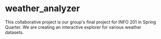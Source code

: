 # weather_analyzer
This collaborative project is our group's final project for INFO 201 in Spring Quarter. We are creating an interactive explorer for various weather datasets.
